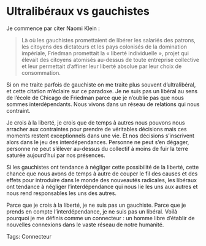 # Ultralibéraux vs gauchistes

Je commence par citer Naomi Klein :

> Là où les gauchistes promettaient de libérer les salariés des patrons, les citoyens des dictateurs et les pays colonisés de la domination impériale, Friedman promettait la « liberté individuelle », projet qui élevait des citoyens atomisés au-dessus de toute entreprise collective et leur permettait d’affiner leur liberté absolue par leur choix de consommation.

Si on me traite parfois de gauchiste on me traite plus souvent d’ultralibéral, et cette citation m’éclaire sur ce paradoxe. Je ne suis pas un libéral au sens de l’école de Chicago de Friedman parce que je n’oublie pas que nous sommes interdépendants. Nous vivons dans un réseau de relations qui nous contraint.

Je crois à la liberté, je crois que de temps à autres nous pouvons nous arracher aux contraintes pour prendre de véritables décisions mais ces moments restent exceptionnels dans une vie. Et nos décisions s’inscrivent alors dans le jeu des interdépendances. Personne ne peut s’en dégager, personne ne peut s’élever au-dessus du collectif à moins de fuir la terre saturée aujourd’hui par nos présences.

Si les gauchistes ont tendance à négliger cette possibilité de la liberté, cette chance que nous avons de temps à autre de couper le fil des causes et des effets pour introduire dans le monde des nouveautés radicales, les libéraux ont tendance à négliger l’interdépendance qui nous lie les uns aux autres et nous rend responsables les uns des autres.

Parce que je crois à la liberté, je ne suis pas un gauchiste. Parce que je prends en compte l’interdépendance, je ne suis pas un libéral. Voilà pourquoi je me définis comme un connecteur : un homme libre d’établir de nouvelles connexions dans le vaste réseau de notre humanité.

Tags: Connecteur